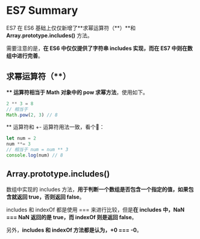 # ES7 Summary

ES7 在 ES6 基础上仅仅新增了**求幂运算符（\*\*）**和 **Array.prototype.includes()** 方法。

需要注意的是，**在 ES6 中仅仅提供了字符串 includes 实现，而在 ES7 中则在数组中进行完善**。

## 求幂运算符（**）

**\*\* 运算符相当于 Math 对象中的 pow 求幂方法**，使用如下。

```javascript
2 ** 3 = 8
// 相当于
Math.pow(2, 3) // 8
```

\*\* 运算符和 +- 运算符用法一致，看个🌰：

```javascript
let num = 2
num **= 3
// 相当于 num = num ** 3
console.log(num) // 8
```

## Array.prototype.includes()

数组中实现的 includes 方法，**用于判断一个数组是否包含一个指定的值，如果包含就返回 true，否则返回 false**。

includes 和 indexOf 都是使用 === 来进行比较，但是**在 includes 中，NaN === NaN 返回的是 true，而 indexOf 则是返回 false**。

另外，**includes 和 indexOf 方法都是认为，+0 === -0**。


